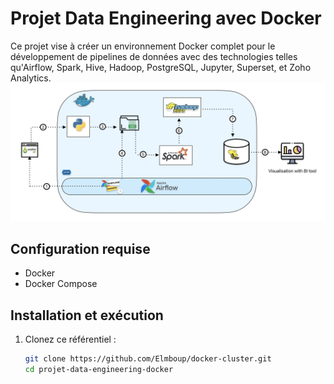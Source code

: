 # Projet Data Engineering avec Docker

Ce projet vise à créer un environnement Docker complet pour le développement de pipelines de données avec des technologies telles qu'Airflow, Spark, Hive, Hadoop, PostgreSQL, Jupyter, Superset, et Zoho Analytics.
![weather data pipeline image](https://github.com/Elmboup/docker-cluster/blob/main/pipeline.jpg?raw=true)

## Configuration requise
- Docker
- Docker Compose

## Installation et exécution

1. Clonez ce référentiel :
   ```bash
   git clone https://github.com/Elmboup/docker-cluster.git
   cd projet-data-engineering-docker

